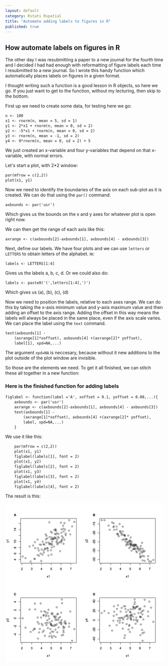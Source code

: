 ```yaml
---
layout: default
category: Rstats Rspatial
title: "Automate adding labels to figures in R"
published: true  
---
```


## How automate labels on figures in R  

The other day I was resubmitting a paper to a new journal for the fourth time and I decided I had had enough with reformatting of figure labels each time I resubmitted to a new journal. So I wrote this handy function which automatically places labels on figures in a given format.  

I thought writing such a function is a good lesson in R objects, so here we go. If you just want to get to the function, without my lecturing, then skip to the bottom.  

First up we need to create some data, for testing here we go:

	n <- 100
	x1 <- rnorm(n, mean = 5, sd = 1)
	y1 <- 2*x1 + rnorm(n, mean = 0, sd = 2)
	y2 <- -5*x1 + rnorm(n, mean = 0, sd = 2)
	y3 <- rnorm(n, mean = -1, sd = 2)
	y4 <- 9*rnorm(n, mean = 0, sd = 2) + 5

We just created an x-variable and four y-variables that depend on that x-variable, with normal errors.

Let's start a plot, with 2*2 window:  

	par(mfrow = c(2,2))
	plot(x1, y1)

Now we need to identify the boundaries of the axis on each sub-plot as it is created. We can do that using the `par()` command:  

	axbounds <- par('usr')

Which gives us the bounds on the x and y axes for whatever plot is open right now.

We can then get the range of each axis like this:  

	axrange <- c(axbounds[2]-axbounds[1], axbounds[4] - axbounds[3])

Next, define our labels. We have four plots and we can use `letters` or `LETTERS` to obtain letters of the alphabet. ie:

	labels <- LETTERS[1:4]

Gives us the labels a, b, c, d. Or we could also do:

	labels <- paste0('(',letters[1:4],')')

Which gives us (a), (b), (c), (d)

Now we need to position the labels, relative to each axes range. We can do this by taking the x-axis minimum value and y-axis maximum value and then adding an offset to the axis range. Adding the offset in this way means the labels will always be placed in the same place, even if the axis scale varies. We can place the label using the `text` command.

	text(axbounds[1] -
		(axrange[1]*xoffset), axbounds[4] +(axrange[2]* yoffset),
		label[1], xpd=NA,...)

The argument `xpd=NA` is neccesary, because without it new additions to the plot outside of the plot window are invisible.

So those are the elements we need. To get it all finished, we can stitch these all together in a new function:  

### Here is the finished function for adding labels

	figlabel <- function(label ='A', xoffset = 0.1, yoffset = 0.08,...){
		axbounds <- par('usr')
		axrange <- c(axbounds[2]-axbounds[1], axbounds[4] - axbounds[3])
		text(axbounds[1] -
			(axrange[1]*xoffset), axbounds[4] +(axrange[2]* yoffset),
			label, xpd=NA,...)
		}

We use it like this:  

		par(mfrow = c(2,2))
		plot(x1, y1)
		figlabel(labels[1], font = 2)
		plot(x1, y2)
		figlabel(labels[2], font = 2)
		plot(x1, y3)
		figlabel(labels[3], font = 2)
		plot(x1, y4)
		figlabel(labels[4], font = 2)

The result is this:  

<img src ="/images/figlabels.png" alt="a figure with labels" class="wide_image"/>  
